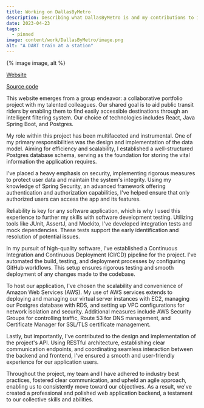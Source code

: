 ```yaml
---
title: Working on DallasByMetro
description: Describing what DallasByMetro is and my contributions to it.
date: 2023-04-23
tags:
  - pinned
image: content/work/DallasByMetro/image.png
alt: "A DART train at a station"
---
```


<div class="image-container">
  {% image image, alt %}
</div>

<a href="https://dallasbymetro.com/planner" target="_blank">Website</a>

<a href="https://github.com/DartExplore/dallas-by-metro-backend" target="_blank">Source code</a>

This website emerges from a group endeavor: a collaborative portfolio project with my talented colleagues. Our shared goal is to aid public transit riders by enabling them to find easily accessible destinations through an intelligent filtering system. Our choice of technologies includes React, Java Spring Boot, and Postgres.

My role within this project has been multifaceted and instrumental. One of my primary responsibilities was the design and implementation of the data model. Aiming for efficiency and scalability, I established a well-structured Postgres database schema, serving as the foundation for storing the vital information the application requires.

I've placed a heavy emphasis on security, implementing rigorous measures to protect user data and maintain the system's integrity. Using my knowledge of Spring Security, an advanced framework offering authentication and authorization capabilities, I've helped ensure that only authorized users can access the app and its features.

Reliability is key for any software application, which is why I used this experience to further my skills with software development testing. Utilizing tools like JUnit, AssertJ, and Mockito, I've developed integration tests and mock dependencies. These tests support the early identification and resolution of potential issues.

In my pursuit of high-quality software, I've established a Continuous Integration and Continuous Deployment (CI/CD) pipeline for the project. I've automated the build, testing, and deployment processes by configuring GitHub workflows. This setup ensures rigorous testing and smooth deployment of any changes made to the codebase.

To host our application, I've chosen the scalability and convenience of Amazon Web Services (AWS). My use of AWS services extends to deploying and managing our virtual server instances with EC2, managing our Postgres database with RDS, and setting up VPC configurations for network isolation and security. Additional measures include AWS Security Groups for controlling traffic, Route 53 for DNS management, and Certificate Manager for SSL/TLS certificate management.

Lastly, but importantly, I've contributed to the design and implementation of the project's API. Using RESTful architecture, establishing clear communication endpoints, and coordinating seamless interaction between the backend and frontend, I've ensured a smooth and user-friendly experience for our application users.

Throughout the project, my team and I have adhered to industry best practices, fostered clear communication, and upheld an agile approach, enabling us to consistently move toward our objectives. As a result, we've created a professional and polished web application backend, a testament to our collective skills and abilities.